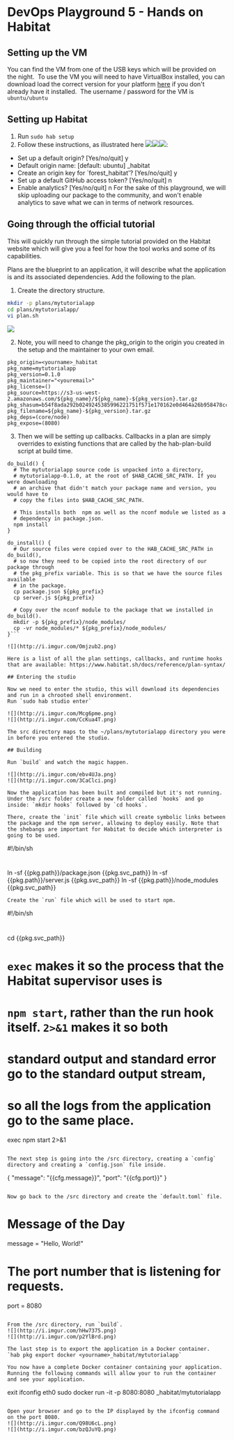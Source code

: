 # DevOps Playground 5 - Hands on Habitat

## Setting up the VM
You can find the VM from one of the USB keys which will be provided on the night.
​
To use the VM you will need to have VirtualBox installed, you can download load the correct version for your platform [here](https://www.virtualbox.org/wiki/Downloads) if you don't already have it installed.
​
The username / password for the VM is `ubuntu/ubuntu`

## Setting up Habitat
1. Run `sudo hab setup`
2. Follow these instructions, as illustrated here ![](http://i.imgur.com/jQoVosP.png)![](http://i.imgur.com/UWGUxbA.png)![](http://i.imgur.com/qGMU9jm.png):
  * Set up a default origin? [Yes/no/quit] y
  * Default origin name: [default: ubuntu] <yourname>_habitat
  * Create an origin key for `forest_habitat'? [Yes/no/quit] y
  * Set up a default GitHub access token? [Yes/no/quit] n
  * Enable analytics? [Yes/no/quit] n
  For the sake of this playground, we will skip uploading our package to the community, and won't enable analytics to save what we can in terms of network resources.

## Going through the official tutorial
This will quickly run through the simple tutorial provided on the Habitat website which will give you a feel for how the tool works and some of its capabilities. 

Plans are the blueprint to an application, it will describe what the application is and its associated dependencies. Add the following to the plan.
1. Create the directory structure.
```bash
mkdir -p plans/mytutorialapp
cd plans/mytutorialapp/
vi plan.sh
```
![](http://i.imgur.com/059iv4m.png)

2. Note, you will need to change the pkg_origin to the origin you created in the setup and the maintainer to your own email.
```
pkg_origin=<yourname>_habitat
pkg_name=mytutorialapp
pkg_version=0.1.0
pkg_maintainer="<youremail>"
pkg_license=()
pkg_source=https://s3-us-west-2.amazonaws.com/${pkg_name}/${pkg_name}-${pkg_version}.tar.gz
pkg_shasum=b54f8ada292b0249245385996221751f571e170162e0d464a26b958478cc9bfa
pkg_filename=${pkg_name}-${pkg_version}.tar.gz
pkg_deps=(core/node)
pkg_expose=(8080)
```
3. Then we will be setting up callbacks. Callbacks in a plan are simply overrides to existing functions that are called by the hab-plan-build script at build time.

```
do_build() {
  # The mytutorialapp source code is unpacked into a directory,
  # mytutorialapp-0.1.0, at the root of $HAB_CACHE_SRC_PATH. If you were downloading
  # an archive that didn't match your package name and version, you would have to
  # copy the files into $HAB_CACHE_SRC_PATH.

  # This installs both  npm as well as the nconf module we listed as a
  # dependency in package.json.
  npm install
}

do_install() {
  # Our source files were copied over to the HAB_CACHE_SRC_PATH in do_build(),
  # so now they need to be copied into the root directory of our package through
  # the pkg_prefix variable. This is so that we have the source files available
  # in the package.
  cp package.json ${pkg_prefix}
  cp server.js ${pkg_prefix}

  # Copy over the nconf module to the package that we installed in do_build().
  mkdir -p ${pkg_prefix}/node_modules/
  cp -vr node_modules/* ${pkg_prefix}/node_modules/
}```

![](http://i.imgur.com/Omjzub2.png)

Here is a list of all the plan settings, callbacks, and runtime hooks that are available: https://www.habitat.sh/docs/reference/plan-syntax/

## Entering the studio

Now we need to enter the studio, this will download its dependencies and run in a chrooted shell environment.  
Run `sudo hab studio enter`

![](http://i.imgur.com/Mcg6pme.png)
![](http://i.imgur.com/CcKua4T.png)

The src directory maps to the ~/plans/mytutorialapp directory you were in before you entered the studio.

## Building

Run `build` and watch the magic happen.  

![](http://i.imgur.com/ebv4UJa.png)
![](http://i.imgur.com/3CaClci.png)

Now the application has been built and compiled but it's not running. 
Under the /src folder create a new folder called `hooks` and go inside: `mkdir hooks` followed by `cd hooks`. 

There, create the `init` file which will create symbolic links between the package and the npm server, allowing to deploy easily. Note that the shebangs are important for Habitat to decide which interpreter is going to be used.
```
#!/bin/sh
#
ln -sf {{pkg.path}}/package.json {{pkg.svc_path}}
ln -sf {{pkg.path}}/server.js {{pkg.svc_path}}
ln -sf {{pkg.path}}/node_modules {{pkg.svc_path}}
```
Create the `run` file which will be used to start npm.
```
#!/bin/sh
#
cd {{pkg.svc_path}}

# `exec` makes it so the process that the Habitat supervisor uses is
# `npm start`, rather than the run hook itself. `2>&1` makes it so both
# standard output and standard error go to the standard output stream,
# so all the logs from the application go to the same place.
exec npm start 2>&1
```

The next step is going into the /src directory, creating a `config` directory and creating a `config.json` file inside.
```
{
    "message": "{{cfg.message}}",
    "port": "{{cfg.port}}"
}
```

Now go back to the /src directory and create the `default.toml` file.
```
# Message of the Day
message = "Hello, World!"

# The port number that is listening for requests.
port = 8080
```

From the /src directory, run `build`.
![](http://i.imgur.com/hHw7375.png)
![](http://i.imgur.com/p2YlBrd.png)

The last step is to export the application in a Docker container.  
`hab pkg export docker <yourname>_habitat/mytutorialapp`

You now have a complete Docker container containing your application. Running the following commands will allow your to run the container and see your application.  
```
exit
ifconfig eth0
sudo docker run -it -p 8080:8080 <yourname>_habitat/mytutorialapp
``` 

Open your browser and go to the IP displayed by the ifconfig command on the port 8080.  
![](http://i.imgur.com/Q98U6cL.png)
![](http://i.imgur.com/bzQJuYQ.png)
